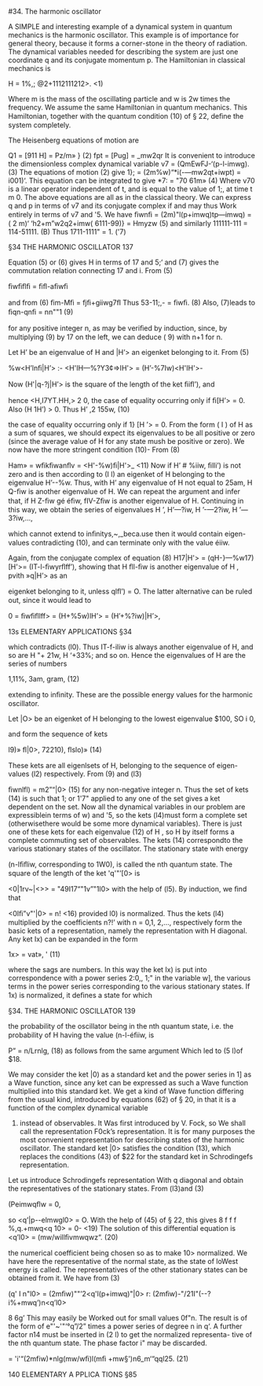 #34. The harmonic oscillator

A SIMPLE and interesting example of a dynamical system in quantum
mechanics is the harmonic oscillator. This example is of importance
for general theory, because it forms a corner-stone in the theory of
radiation. The dynamical variables needed for describing the system
are just one coordinate q and its conjugate momentum p. The
Hamiltonian in classical mechanics is

H = 1%,; @2+1112111212>. <1)

Where m is the mass of the oscillating particle and w is 2w times the
frequency. We assume the same Hamiltonian in quantum mechanics.
This Hamiltonian, together with the quantum condition (10) of § 22,
deﬁne the system completely.

The Heisenberg equations of motion are

Q1 = [911 H] = Pz/m» } (2)
fpt = [Pug] = _mw2qr
It is convenient to introduce the dimensionless complex dynamical
variable v7 = (QmEwFJ-‘(p-l-imwg). (3)
The equations of motion (2) give
1}; = (2m%w)“*i(-—mw2qt+iwpt) = i001)‘.
This equation can be integrated to give
*7: = "70 61m» (4)
Where v70 is a linear operator independent of t, and is equal to the
value of 1;, at time t m 0. The above equations are all as in the
classical theory.
We can express q and p in terms of v7 and its conjugate complex if
and may thus Work entirely in terms of v7 and '5. We have
ﬁwnﬁ = (2m)"l(p+imwq)tp—imwq)
= ( 2 m)‘ ‘h2+m”w2q2+imw( 6111-99)}
= Hmyzw (5)
and similarly 111111-111 = 114-51111. (B)
Thus 1711-1111" = 1. ('7)

§34 THE HARMONIC OSCILLATOR 137

Equation (5) or (6) gives H in terms of 17 and 5;‘ and (7) gives the
commutation relation connecting 17 and i. From (5)

ﬁwﬁﬂﬁ = ﬁﬂ-aﬁwﬁ

and from (6) ﬁm-Mﬁ = fjﬁ+giiwg7ﬂ
Thus 53-11;,- = ﬁwﬁ. (8)
Also, (7)leads to ﬁqn-qnﬁ = nn""1 (9)

for any positive integer n, as may be veriﬁed by induction, since, by
multiplying (9) by 17 on the left, we can deduce ( 9) with n+1 for n.

Let H’ be an eigenvalue of H and |H’> an eigenket belonging to it.
From (5)

%w<H’lnﬁ|H’> :- <H'IH—%?Y3¢=>IH'> = (H’-%7Iw)<H'IH'>-

Now (H'|q-?j|H’> is the square of the length of the ket ﬁiﬂ’), and

hence <H,I7YT.HH,> 2 0,
the case of equality occurring only if ﬁ[H’> = 0. Also (H 1H’) > 0.
Thus H’ ,2 155w, (10)

the case of equality occurring only if 1} [H ’> = 0. From the form ( I )
of H as a sum of squares, we should expect its eigenvalues to be all
positive or zero (since the average value of H for any state mush be
positive or zero). We now have the more stringent condition (10)-
From (8)

Ham» = wﬁkﬁwanﬂv = <H'-%w)ﬁ|H'>_ <11)
Now if H’ # %iiw, ﬁlli’) is not zero and is then according to (I l) an
eigenket of H belonging to the eigenvalue H’--%w. Thus, with H’
any eigenvalue of H not equal to 25am, H Q-ﬁw is another eigenvalue
of H. We can repeat the argument and infer that, if H Z-ﬁw gé éﬁw,
fIV-Zﬁw is another eigenvalue of H. Continuing in this way, we
obtain the series of eigenvalues H ’, H’—?iw, H ’-—2?iw, H ’— 3?iw,...,

which cannot extend to inﬁnitys,~,_beca.use then it would contain eigen-
values contradicting (10), and can terminate only with the value éiiw.

Again, from the conjugate complex of equation (8)
H17|H'> = (qH-}—%w17)[H'>= (IT-l-ﬁwyrﬂff’),
showing that H ﬂl-ﬁw is another eigenvalue of H , pvith »q|H’> as an

eigenket belonging to it, unless qlﬂ’) = O. The latter alternative
can be ruled out, since it would lead to

0 = ﬁwﬁﬂlff> = (H+%5w)lH’> = (H’+%?iw)|H’>,

13s ELEMENTARY APPLICATIONS §34

which contradicts (l0). Thus IT-f-iliw is always another eigenvalue
of H, and so are H "+ 21w, H ‘+33%; and so on. Hence the eigenvalues
of H are the series of numbers

1,11%, 3am,  gram,  (12)

extending to inﬁnity. These are the possible energy values for the
harmonic oscillator.

Let |O> be an eigenket of H belonging to the lowest eigenvalue
$100, SO   i 0, 

and form the sequence of kets

l9)» ﬂ|0>, 72210), ﬂslo)»  (14)

These kets are all eigenlsets of H, belonging to the sequence of eigen-
values (l2) respectively. From (9) and (l3)

ﬁwnlfl) = m2”“|0> (15)
for any non-negative integer n. Thus the set of kets (14) is such that
1; or 1'7" applied to any one of the set gives a ket dependent on the set.
Now all the dynamical variables in our problem are expressiblein terms
of w) and '5, so the kets (l4)must form a complete set (otherwisethere
would be some more dynamical variables). There is just one of these
kets for each eigenvalue (12) of H , so H by itself forms a complete
commuting set of observables. The kets (14) correspondto the various
stationary states of the oscillator. The stationary state with energy

(n-lﬁﬂiw, corresponding to 1W0), is called the nth quantum state.
The square of the length of the ket 'q'"’[0> is

<0|1rv~|<>> = "49I17“"1v”"1l0>
with the help of (l5). By induction, we ﬁnd that

<0Iﬁ”v"'|0> = n! <16)
provided l0) is normalized. Thus the kets (l4) multiplied by the
coefficients n?!’ with n = 0,1, 2,..., respectively form the basic kets
of a representation, namely the representation with H diagonal. Any
ket Ix) can be expanded in the form

1x> = vat», ' (11)

where the sags are numbers. In this way the ket Ix) is put into
correspondence with a power series 2:0,, 1;" in the variable w], the
various terms in the power series corresponding to the various
stationary states. If 1x) is normalized, it deﬁnes a state for which

§34. THE HARMONIC OSCILLATOR 139

the probability of the oscillator being in the nth quantum state,
i.e. the probability of H having the value (n-l-éﬁiw, is

P” = n/Lrnlg, (18)
as follows from the same argument Which led to (5 l)of $18.

We may consider the ket |0) as a standard ket and the power series
in 1] as a Wave function, since any ket can be expressed as such a
Wave function multiplied into this standard ket. We get a kind of
Wave function differing from the usual kind, introduced by equations
(62) of § 20, in that it is a function of the complex dynamical variable
1) instead of observables. It Was first introduced by V. Fock, so We
shall call the representation F0ck’s representation. It is for many
purposes the most convenient representation for describing states of
the harmonic oscillator. The standard ket |0> satisfies the condition
(13), which replaces the conditions (43) of $22 for the standard ket
in Schrodingefs representation.

Let us introduce Schrodingefs representation With q diagonal and
obtain the representatives of the stationary states. From (l3)and (3)

(Peimwqﬂw = 0,

so <q’|p--elmwgl0> = O.
With the help of (45) of § 22, this gives
8 f f f
%,q.<q10>+mwq<q 10> = 0- <19)
The solution of this differential equation is
<q’l0> = (mw/willﬁvmwqwz“. (20)

the numerical coefficient being chosen so as to make 10> normalized.
We have here the representative of the normal state, as the state of
loWest energy is called. The representatives of the other stationary
states can be obtained from it. We have from (3)

(q' I n"l0> = (2mﬁw)""’2<q'l(p+imwq)"|0>
r: (2mﬁw)-"/21I"(--?i%+mwq’)n<q’l0>

8
6g’
This may easily be Worked out for small values 0f"n. The result is of
the form of e"'~'"‘°q”/2” times a power series of degree n in q‘. A further
factor n14 must be inserted in (2 l) to get the normalized representa-
tive of the nth quantum state. The phase factor i" may be discarded.

= 'i'“(2mfiw)*nlg(mw/wﬁ)l(mﬁ +mw§')n6_m‘“qql25. (21)

140 ELEMENTARY A PPLICA TIONS §85
